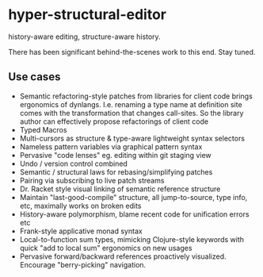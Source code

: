 # hyper-structural-editor
history-aware editing, structure-aware history.

There has been significant behind-the-scenes work to this end. Stay tuned.

## Use cases

* Semantic refactoring-style patches from libraries for client code brings ergonomics of dynlangs. I.e. renaming a type name at definition site comes with the transformation that changes call-sites. So the library author can effectively propose refactorings of client code
* Typed Macros
* Multi-cursors as structure & type-aware lightweight syntax selectors
* Nameless pattern variables via graphical pattern syntax
* Pervasive "code lenses" eg. editing within git staging view
* Undo / version control combined
* Semantic / structural laws for rebasing/simplifying patches
* Pairing via subscribing to live patch streams
* Dr. Racket style visual linking of semantic reference structure
* Maintain "last-good-compile" structure, all jump-to-source, type info, etc, maximally works on broken edits
* History-aware polymorphism, blame recent code for unification errors etc
* Frank-style applicative monad syntax
* Local-to-function sum types, mimicking Clojure-style keywords with quick "add to local sum" ergonomics on new usages
* Pervasive forward/backward references proactively visualized. Encourage "berry-picking" navigation.
